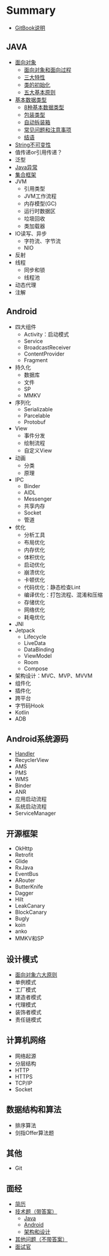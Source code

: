 # Summary

* [GitBook说明](README.md)

## JAVA
* [面向对象](Java/面向对象.md)
    * [面向对象和面向过程](Java/面向对象.md#面向对象和面向过程)
    * [三大特性](Java/面向对象.md#三大特性)
    * [类的初始化](Java/面向对象.md#类的初始化)
    * [五大基本原则](Java/面向对象.md#五大基本原则)
* [基本数据类型](Java/基本数据类型.md)
    * [8种基本数据类型](Java/基本数据类型.md#8种基本数据类型)
    * [包装类型](Java/基本数据类型.md#包装类型)
    * [自动拆装箱](Java/基本数据类型.md#自动拆装箱)
    * [常见问题和注意事项](Java/基本数据类型.md#常见问题和注意事项)
    * [结语](Java/基本数据类型.md#结语)
* [String不可变性](Java/String不可变性.md)
* 值传递or引用传递？
* 泛型
* [Java异常](Java/Java异常.md)
* [集合框架](Java/集合框架.md)
* JVM
    * 引用类型
    * JVM工作流程
    * 内存模型(GC)
    * 运行时数据区
    * 垃圾回收
    * 类加载器
* IO读写、异步
    * 字符流、字节流
    * NIO
* 反射
* 线程
    * 同步和锁
    * 线程池
* 动态代理
* 注解

## Android
* 四大组件
    * Activity：启动模式
    * Service
    * BroadcastReceiver
    * ContentProvider
    * Fragment
* 持久化
    * 数据库
    * 文件
    * SP
    * MMKV
* 序列化
    * Serializable
    * Parcelable
    * Protobuf
* View
    * 事件分发
    * 绘制流程
    * 自定义View
* 动画
    * 分类
    * 原理
* IPC
    * Binder
    * AIDL
    * Messenger
    * 共享内存
    * Socket
    * 管道
* 优化
    * 分析工具
    * 布局优化
    * 内存优化
    * 体积优化
    * 启动优化
    * 崩溃优化
    * 卡顿优化
    * 代码优化：静态检查Lint
    * 编译优化：打包流程、混淆和压缩
    * 存储优化
    * 网络优化
    * 耗电优化
* JNI
* Jetpack
    * Lifecycle
    * LiveData
    * DataBinding
    * ViewModel
    * Room
    * Compose
* 架构设计：MVC、MVP、MVVM
* 组件化
* 插件化
* 跨平台
* 字节码Hook
* Kotlin
* ADB

## Android系统源码
* [Handler](Android系统源码/Handler.md)
* RecyclerView
* AMS
* PMS
* WMS
* Binder
* ANR
* 应用启动流程
* 系统启动流程
* ServiceManager

## 开源框架
* OkHttp
* Retrofit
* Glide
* RxJava
* EventBus
* ARouter
* ButterKnife
* Dagger
* Hilt
* LeakCanary
* BlockCanary
* Bugly
* koin
* anko
* MMKV和SP

## 设计模式
* [面向对象六大原则](设计模式/面向对象六大原则.md)
* 单例模式
* 工厂模式
* 建造者模式
* 代理模式
* 装饰者模式
* 责任链模式

## 计算机网络
* 网络起源
* 分层结构
* HTTP
* HTTPS
* TCP/IP
* Socket

## 数据结构和算法
* 排序算法
* 剑指Offer算法题

## 其他
* Git

## 面经
* [简历](面经/简历.md)
* [技术题（带答案）](面经/技术题.md)
    * [Java](面经/Java.md)
    * [Android](面经/Android.md)
    * [架构和设计](面经/架构和设计.md)
* [其他问题（不带答案）](面经/其他.md)
* [面试官](面经/面试官.md)

